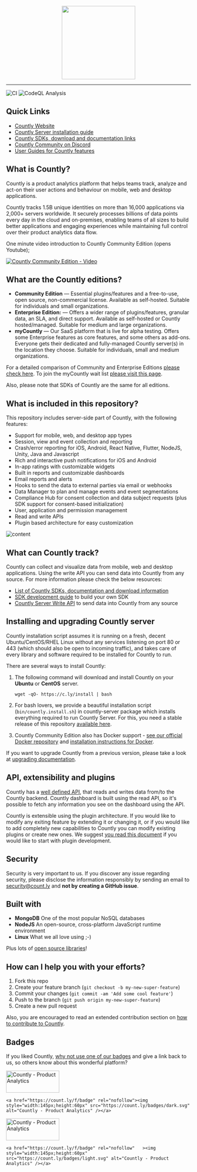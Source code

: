 <p align="center">
  <img width="200px" src="https://cms.count.ly/uploads/countly_logo_69b54a0b19.png?updated_at=2023-03-24T14:46:29.519Z"/>
</p>

<hr>

![CI](https://github.com/countly/countly-server/actions/workflows/main.yml/badge.svg)
![CodeQL Analysis](https://github.com/countly/countly-server/actions/workflows/codeql-analysis.yml/badge.svg)

## Quick Links

* [Countly Website](https://countly.com)
* [Countly Server installation guide](https://support.count.ly/hc/en-us/articles/360036862332-Installing-the-Countly-Server)
* [Countly SDKs, download and documentation links](https://support.count.ly/hc/en-us/articles/360037236571-Downloading-and-Installing-SDKs)
* [Countly Community on Discord](https://discord.gg/countly)
* [User Guides for Countly features](https://support.count.ly/hc/en-us/sections/7039354168729-User-Guides-Countly-22-x)

## What is Countly?

Countly is a product analytics platform that helps teams track, analyze and act-on their user actions and behaviour on mobile, web and desktop applications. 

Countly tracks 1.5B unique identities on more than 16,000 applications via 2,000+ servers worldwide. It securely processes billions of data points every day in the cloud and on-premises, enabling teams of all sizes to build better applications and engaging experiences while maintaining full control over their product analytics data flow.

One minute video introduction to Countly Community Edition (opens Youtube);

[![Countly Community Edition - Video](https://count.ly/github/countly-community-1min-v1808.png?v3)](https://youtu.be/htKeh9bsZwA)

## What are the Countly editions?                   

* **Community Edition** — Essential plugins/features and a free-to-use, open source, non-commercial license. Available as self-hosted. Suitable for individuals and small organizations.
* **Enterprise Edition:** — Offers a wider range of plugins/features, granular data, an SLA, and direct support. Available as self-hosted or Countly hosted/managed. Suitable for medium and large organizations.
* **myCountly** — Our SaaS platform that is live for alpha testing. Offers some Enterprise features as core features, and some others as add-ons. Everyone gets their dedicated and fully-managed Countly server(s) in the location they choose. Suitable for individuals, small and medium organizations.  

For a detailed comparison of Community and Enterprise Editions [please check here](https://countly.com/pricing). To join the myCountly wait list [please visit this page](https://countly.com/mycountly).

Also, please note that SDKs of Countly are the same for all editions.

## What is included in this repository?

This repository includes server-side part of Countly, with the following features: 

* Support for mobile, web, and desktop app types
* Session, view and event collection and reporting
* Crash/error reporting for iOS, Android, React Native, Flutter, NodeJS, Unity, Java and Javascript
* Rich and interactive push notifications for iOS and Android
* In-app ratings with customizable widgets
* Built in reports and customizable dashboards
* Email reports and alerts
* Hooks to send the data to external parties via email or webhooks
* Data Manager to plan and manage events and event segmentations
* Compliance Hub for consent collection and data subject requests (plus SDK support for consent-based initialization)
* User, application and permission management
* Read and write APIs
* Plugin based architecture for easy customization

![content](https://count.ly/github/countly-highlights.png?v3)

## What can Countly track?

Countly can collect and visualize data from mobile, web and desktop applications. Using the write API you can send data into Countly from any source. For more information please check the below resources: 

* [List of Countly SDKs, documentation and download information](https://support.count.ly/hc/en-us/articles/360037236571-Downloading-and-Installing-SDKs)
* [SDK development guide](https://support.count.ly/hc/en-us/articles/360037236571-Downloading-and-Installing-SDKs) to build your own SDK
* [Countly Server Write API](https://api.count.ly/reference/i) to send data into Countly from any source

## Installing and upgrading Countly server

Countly installation script assumes it is running on a fresh, decent Ubuntu/CentOS/RHEL Linux without any services listening on port 80 or 443 (which should also be open to incoming traffic), and takes care of every library and software required to be installed for Countly to run.

There are several ways to install Countly:

1. The following command will download and install Countly on your **Ubuntu** or **CentOS** server.

   `wget -qO- https://c.ly/install | bash`

2. For bash lovers, we provide a beautiful installation script (`bin/countly.install.sh`) in countly-server package which installs everything required to run Countly Server. For this, you need a stable release of this repository [available here](https://github.com/Countly/countly-server/releases).

3. Countly Community Edition also has Docker support - [see our official Docker repository](https://registry.hub.docker.com/r/countly/countly-server/) and [installation instructions for Docker](https://support.count.ly/hc/en-us/articles/360036862332-Installing-the-Countly-Server).

If you want to upgrade Countly from a previous version, please take a look at [upgrading documentation](https://support.count.ly/hc/en-us/articles/360037443652-Upgrading-the-Countly-Server).

## API, extensibility and plugins

Countly has a [well defined API](https://api.count.ly), that reads and writes data from/to the Countly backend. Countly dashboard is built using the read API, so it's possible to fetch any information you see on the dashboard using the API.

Countly is extensible using the plugin architecture. If you would like to modify any exiting feature by extending it or changing it, or if you would like to add completely new capabilities to Countly you can modify existing plugins or create new ones. We suggest [you read this document](https://support.count.ly/hc/en-us/articles/360036862392-Introduction) if you would like to start with plugin development.

## Security

Security is very important to us. If you discover any issue regarding security, please disclose the information responsibly by sending an email to security@count.ly and **not by creating a GitHub issue**.

## Built with

* **MongoDB** One of the most popular NoSQL databases
* **NodeJS** An open-source, cross-platform JavaScript runtime environment
* **Linux** What we all love using ;-)

Plus lots of [open source libraries](https://support.count.ly/hc/en-us/articles/360037092232-Open-source-components)!         

## How can I help you with your efforts?

1. Fork this repo
2. Create your feature branch (`git checkout -b my-new-super-feature`)
3. Commit your changes (`git commit -am 'Add some cool feature'`)
4. Push to the branch (`git push origin my-new-super-feature`)
5. Create a new pull request

Also, you are encouraged to read an extended contribution section on [how to contribute to Countly](https://github.com/Countly/countly-server/blob/master/CONTRIBUTING.md).

## Badges

If you liked Countly, [why not use one of our badges](https://count.ly/brand-assets) and give a link back to us, so others know about this wonderful platform? 

<a href="https://count.ly/f/badge" rel="nofollow"><img style="width:145px;height:60px" src="https://count.ly/badges/dark.svg?v2" alt="Countly - Product Analytics" /></a>

    <a href="https://count.ly/f/badge" rel="nofollow"><img style="width:145px;height:60px" src="https://count.ly/badges/dark.svg" alt="Countly - Product Analytics" /></a>

<a href="https://count.ly/f/badge" rel="nofollow"><img style="width:145px;height:60px" src="https://count.ly/badges/light.svg?v2" alt="Countly - Product Analytics" /></a>

    <a href="https://count.ly/f/badge" rel="nofollow"   ><img style="width:145px;height:60px" src="https://count.ly/badges/light.svg" alt="Countly - Product Analytics" /></a>
